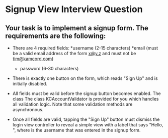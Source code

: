 # Signup View Interview Question

## Your task is to implement a signup form. The requirements are the following:

* There are 4 required fields:
  *username (2-15 characters)
  *email (must be a valid email address of the form x@y.z and must not be tim@kamcord.com)
  * password (6-30 characters)

* There is exactly one button on the form, which reads "Sign Up" and is initially disabled.

* All fields must be valid before the signup button becomes enabled. The class
  The class KCAccountValidator is provided for you which handles all validation
  logic. Note that some validation methods are asynchronous.

* Once all fields are valid, tapping the "Sign Up" button must dismiss the
  login view controller to reveal a simple view with a label that says "Hello,
  <username>", where <username> is the username that was entered in the signup
  form.

